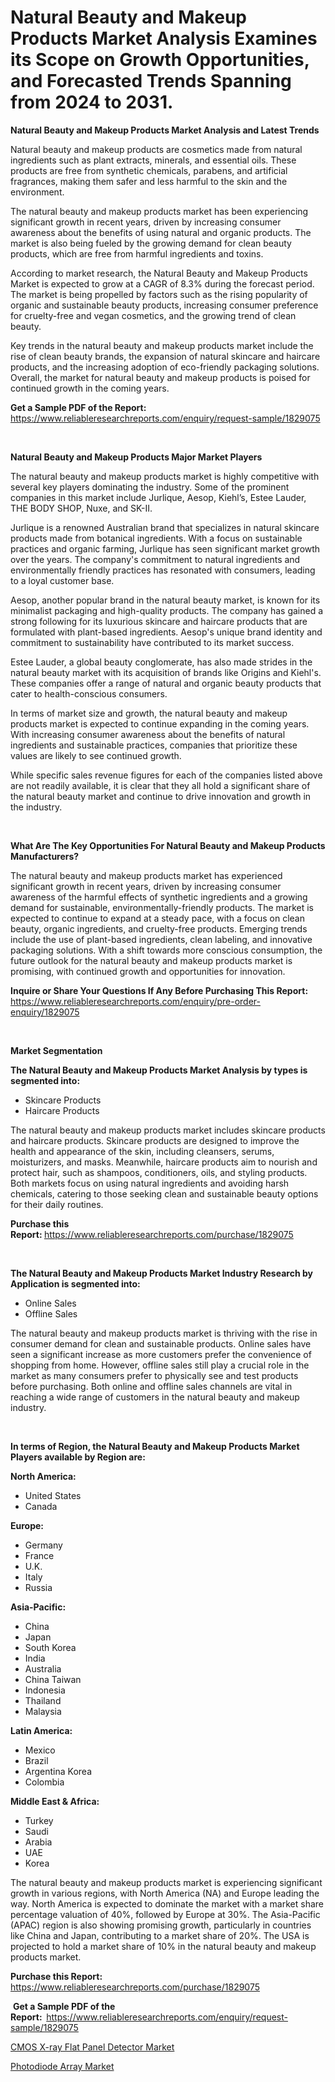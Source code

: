 <p><h1>Natural Beauty and Makeup Products Market Analysis Examines its Scope on Growth Opportunities, and Forecasted Trends Spanning from 2024 to 2031.</h1></p><p><strong>Natural Beauty and Makeup Products Market Analysis and Latest Trends</strong></p>
<p><p>Natural beauty and makeup products are cosmetics made from natural ingredients such as plant extracts, minerals, and essential oils. These products are free from synthetic chemicals, parabens, and artificial fragrances, making them safer and less harmful to the skin and the environment.</p><p>The natural beauty and makeup products market has been experiencing significant growth in recent years, driven by increasing consumer awareness about the benefits of using natural and organic products. The market is also being fueled by the growing demand for clean beauty products, which are free from harmful ingredients and toxins.</p><p>According to market research, the Natural Beauty and Makeup Products Market is expected to grow at a CAGR of 8.3% during the forecast period. The market is being propelled by factors such as the rising popularity of organic and sustainable beauty products, increasing consumer preference for cruelty-free and vegan cosmetics, and the growing trend of clean beauty.</p><p>Key trends in the natural beauty and makeup products market include the rise of clean beauty brands, the expansion of natural skincare and haircare products, and the increasing adoption of eco-friendly packaging solutions. Overall, the market for natural beauty and makeup products is poised for continued growth in the coming years.</p></p>
<p><strong>Get a Sample PDF of the Report:&nbsp;</strong> <a href="https://www.reliableresearchreports.com/enquiry/request-sample/1829075">https://www.reliableresearchreports.com/enquiry/request-sample/1829075</a></p>
<p>&nbsp;</p>
<p><strong>Natural Beauty and Makeup Products Major Market Players</strong></p>
<p><p>The natural beauty and makeup products market is highly competitive with several key players dominating the industry. Some of the prominent companies in this market include Jurlique, Aesop, Kiehl’s, Estee Lauder, THE BODY SHOP, Nuxe, and SK-II.</p><p>Jurlique is a renowned Australian brand that specializes in natural skincare products made from botanical ingredients. With a focus on sustainable practices and organic farming, Jurlique has seen significant market growth over the years. The company's commitment to natural ingredients and environmentally friendly practices has resonated with consumers, leading to a loyal customer base.</p><p>Aesop, another popular brand in the natural beauty market, is known for its minimalist packaging and high-quality products. The company has gained a strong following for its luxurious skincare and haircare products that are formulated with plant-based ingredients. Aesop's unique brand identity and commitment to sustainability have contributed to its market success.</p><p>Estee Lauder, a global beauty conglomerate, has also made strides in the natural beauty market with its acquisition of brands like Origins and Kiehl's. These companies offer a range of natural and organic beauty products that cater to health-conscious consumers.</p><p>In terms of market size and growth, the natural beauty and makeup products market is expected to continue expanding in the coming years. With increasing consumer awareness about the benefits of natural ingredients and sustainable practices, companies that prioritize these values are likely to see continued growth.</p><p>While specific sales revenue figures for each of the companies listed above are not readily available, it is clear that they all hold a significant share of the natural beauty market and continue to drive innovation and growth in the industry.</p></p>
<p>&nbsp;</p>
<p><strong>What Are The Key Opportunities For Natural Beauty and Makeup Products Manufacturers?</strong></p>
<p><p>The natural beauty and makeup products market has experienced significant growth in recent years, driven by increasing consumer awareness of the harmful effects of synthetic ingredients and a growing demand for sustainable, environmentally-friendly products. The market is expected to continue to expand at a steady pace, with a focus on clean beauty, organic ingredients, and cruelty-free products. Emerging trends include the use of plant-based ingredients, clean labeling, and innovative packaging solutions. With a shift towards more conscious consumption, the future outlook for the natural beauty and makeup products market is promising, with continued growth and opportunities for innovation.</p></p>
<p><strong>Inquire or Share Your Questions If Any Before Purchasing This Report:</strong> <a href="https://www.reliableresearchreports.com/enquiry/pre-order-enquiry/1829075">https://www.reliableresearchreports.com/enquiry/pre-order-enquiry/1829075</a></p>
<p>&nbsp;</p>
<p><strong>Market Segmentation</strong></p>
<p><strong>The Natural Beauty and Makeup Products Market Analysis by types is segmented into:</strong></p>
<p><ul><li>Skincare Products</li><li>Haircare Products</li></ul></p>
<p><p>The natural beauty and makeup products market includes skincare products and haircare products. Skincare products are designed to improve the health and appearance of the skin, including cleansers, serums, moisturizers, and masks. Meanwhile, haircare products aim to nourish and protect hair, such as shampoos, conditioners, oils, and styling products. Both markets focus on using natural ingredients and avoiding harsh chemicals, catering to those seeking clean and sustainable beauty options for their daily routines.</p></p>
<p><strong>Purchase this Report:&nbsp;</strong><a href="https://www.reliableresearchreports.com/purchase/1829075">https://www.reliableresearchreports.com/purchase/1829075</a></p>
<p>&nbsp;</p>
<p><strong>The Natural Beauty and Makeup Products Market Industry Research by Application is segmented into:</strong></p>
<p><ul><li>Online Sales</li><li>Offline Sales</li></ul></p>
<p><p>The natural beauty and makeup products market is thriving with the rise in consumer demand for clean and sustainable products. Online sales have seen a significant increase as more customers prefer the convenience of shopping from home. However, offline sales still play a crucial role in the market as many consumers prefer to physically see and test products before purchasing. Both online and offline sales channels are vital in reaching a wide range of customers in the natural beauty and makeup industry.</p></p>
<p>&nbsp;</p>
<p><strong>In terms of Region, the Natural Beauty and Makeup Products Market Players available by Region are:</strong></p>
<p>
    <p> <strong> North America: </strong>
        <ul>
            <li>United States</li>
            <li>Canada</li>
        </ul>
        </p> 
    <p> <strong> Europe: </strong>
        <ul>
            <li>Germany</li>
            <li>France</li>
            <li>U.K.</li>
            <li>Italy</li>
            <li>Russia</li>
        </ul>
        </p> 
    <p> <strong> Asia-Pacific: </strong>
        <ul>
            <li>China</li>
            <li>Japan</li>
            <li>South Korea</li>
            <li>India</li>
            <li>Australia</li>
            <li>China Taiwan</li>
            <li>Indonesia</li>
            <li>Thailand</li>
            <li>Malaysia</li>
        </ul>
        </p> 
    <p> <strong> Latin America: </strong>
        <ul>
            <li>Mexico</li>
            <li>Brazil</li>
            <li>Argentina Korea</li>
            <li>Colombia</li>
        </ul>
        </p> 
    <p> <strong> Middle East & Africa: </strong>
        <ul>
            <li>Turkey</li>
            <li>Saudi</li>
            <li>Arabia</li>
            <li>UAE</li>
            <li>Korea</li>
        </ul>
    </p>
    </p>
<p><p>The natural beauty and makeup products market is experiencing significant growth in various regions, with North America (NA) and Europe leading the way. North America is expected to dominate the market with a market share percentage valuation of 40%, followed by Europe at 30%. The Asia-Pacific (APAC) region is also showing promising growth, particularly in countries like China and Japan, contributing to a market share of 20%. The USA is projected to hold a market share of 10% in the natural beauty and makeup products market.</p></p>
<p><strong>Purchase this Report: </strong><a href="https://www.reliableresearchreports.com/purchase/1829075">https://www.reliableresearchreports.com/purchase/1829075</a></p>
<p>&nbsp;<strong>Get a Sample PDF of the Report:&nbsp;&nbsp;</strong><a href="https://www.reliableresearchreports.com/enquiry/request-sample/1829075">https://www.reliableresearchreports.com/enquiry/request-sample/1829075</a></p>
<p><strong></strong></p>
<p><p><a href="https://github.com/wusalecollins540tpqoz/Market-Research-Report-List-1/blob/main/cmos-x-ray-flat-panel-detector-market.md">CMOS X-ray Flat Panel Detector Market</a></p><p><a href="https://github.com/kathiaseamanalvaradovlprc2h/Market-Research-Report-List-1/blob/main/photodiode-array-market.md">Photodiode Array Market</a></p></p>